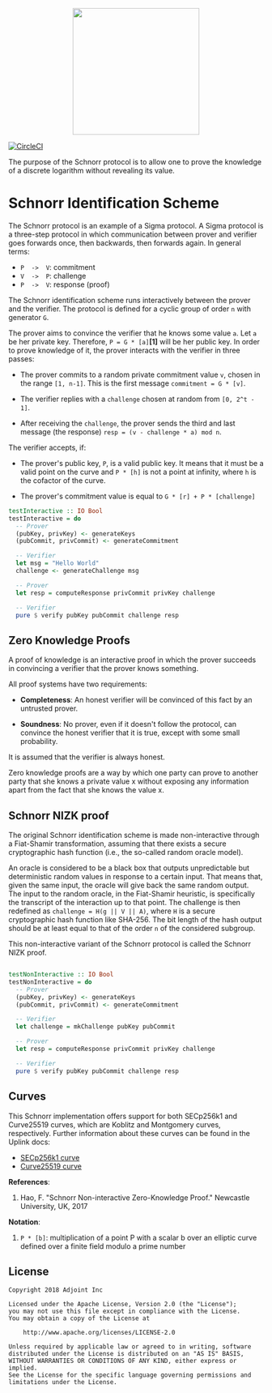 <p align="center">
  <a href="http://www.adjoint.io"><img src="https://www.adjoint.io/images/logo-small.png" width="250"/></a>
</p>

[![CircleCI](https://circleci.com/gh/adjoint-io/schnorr-nizk.svg?style=svg)](https://circleci.com/gh/adjoint-io/schnorr-nizk)

The purpose of the Schnorr protocol is to allow one to prove the knowledge of a discrete logarithm without revealing its value.

Schnorr Identification Scheme
=============================

The Schnorr protocol is an example of a Sigma protocol. A Sigma protocol is a three-step protocol in which communication between prover and verifier goes forwards once, then backwards, then forwards again. In general terms:

- `P  ->  V`:  commitment
- `V  ->  P`:  challenge
- `P  ->  V`:  response (proof)

The Schnorr identification scheme runs interactively between the prover and the verifier. The protocol is defined for a cyclic group of order `n` with generator `G`.

The prover aims to convince the verifier that he knows some value `a`. Let `a` be her private key. Therefore, `P = G * [a]`**[1]** will be her public key. In order to prove knowledge of it, the prover interacts with the verifier in three passes:

- The prover commits to a random private commitment value `v`, chosen in the range `[1, n-1]`. This is the first message `commitment = G * [v]`.

- The verifier replies with a `challenge` chosen at random from `[0, 2^t - 1]`.

- After receiving the `challenge`, the prover sends the third and last message (the response) `resp = (v - challenge * a) mod n`.

The verifier accepts, if:
- The prover's public key, `P`, is a valid public key. It means that it must be a valid point on the curve and `P * [h]` is not a point at infinity, where `h` is the cofactor of the curve.

- The prover's commitment value is equal to `G * [r] + P * [challenge]`

```haskell
testInteractive :: IO Bool
testInteractive = do
  -- Prover
  (pubKey, privKey) <- generateKeys
  (pubCommit, privCommit) <- generateCommitment

  -- Verifier
  let msg = "Hello World"
  challenge <- generateChallenge msg

  -- Prover
  let resp = computeResponse privCommit privKey challenge

  -- Verifier
  pure $ verify pubKey pubCommit challenge resp
```

Zero Knowledge Proofs
---------------------

A proof of knowledge is an interactive proof in which the prover succeeds in convincing a verifier that the prover knows something.

All proof systems have two requirements:

- **Completeness**: An honest verifier will be convinced of this fact by an untrusted prover.

- **Soundness**: No prover, even if it doesn't follow the protocol, can convince the honest verifier that it is true, except with some small probability.

It is assumed that the verifier is always honest.

Zero knowledge proofs are a way by which one party can prove to another party that she knows a private value x without exposing any information apart from the fact that she knows the value x.

Schnorr NIZK proof
------------------

The original Schnorr identification scheme is made non-interactive through a Fiat-Shamir transformation, assuming that there exists a secure cryptographic hash function (i.e., the so-called random oracle model).

An oracle is considered to be a black box that outputs unpredictable but deterministic random values in response to a certain input. That means that, given the same input, the oracle will give back the same random output. The input to the random oracle, in the Fiat-Shamir heuristic, is specifically the transcript of the interaction up to that point. The challenge is then redefined as `challenge = H(g || V || A)`, where `H` is a secure cryptographic hash function like SHA-256. The bit length of the hash output should be at least equal to that of the order `n` of the considered subgroup.

This non-interactive variant of the Schnorr protocol is called the Schnorr NIZK proof.

```haskell

testNonInteractive :: IO Bool
testNonInteractive = do
  -- Prover
  (pubKey, privKey) <- generateKeys
  (pubCommit, privCommit) <- generateCommitment

  -- Verifier
  let challenge = mkChallenge pubKey pubCommit

  -- Prover
  let resp = computeResponse privCommit privKey challenge

  -- Verifier
  pure $ verify pubKey pubCommit challenge resp

```

Curves
------

This Schnorr implementation offers support for both SECp256k1 and Curve25519 curves,
which are Koblitz and Montgomery curves, respectively. Further information about
these curves can be found in the Uplink docs:

* [SECp256k1 curve](https://www.adjoint.io/docs/cryptography.html#id1 "SECp256k1 curve")
* [Curve25519 curve](https://www.adjoint.io/docs/cryptography.html#id2 "Curve25519 curve")

**References**:

1.  Hao, F. "Schnorr Non-interactive Zero-Knowledge Proof." Newcastle University, UK, 2017


**Notation**:

1. `P * [b]`: multiplication of a point P with a scalar b over an elliptic curve defined over a finite field modulo a prime number

License
-------

```
Copyright 2018 Adjoint Inc

Licensed under the Apache License, Version 2.0 (the "License");
you may not use this file except in compliance with the License.
You may obtain a copy of the License at

    http://www.apache.org/licenses/LICENSE-2.0

Unless required by applicable law or agreed to in writing, software
distributed under the License is distributed on an "AS IS" BASIS,
WITHOUT WARRANTIES OR CONDITIONS OF ANY KIND, either express or implied.
See the License for the specific language governing permissions and
limitations under the License.
```
